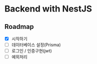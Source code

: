 # Backend with NestJS

## Roadmap

- [x] 시작하기
- [ ] 데이터베이스 설정(Prisma)
- [ ] 로그인 / 인증구현(jwt)
- [ ] 예외처리
